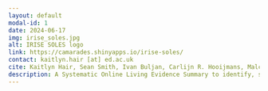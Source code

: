 ```yaml
---
layout: default
modal-id: 1
date: 2024-06-17
img: irise_soles.jpg
alt: IRISE SOLES logo
link: https://camarades.shinyapps.io/irise-soles/
contact: kaitlyn.hair [at] ed.ac.uk
cite: Kaitlyn Hair, Sean Smith, Ivan Buljan, Carlijn R. Hooijmans, Malcolm R. Macleod, Ana Marušić, Dora Pejdo, Torsten Rackoll, Kimberley E. Wever, Sarah Wendt, Sarah McCann, and Emily S. Sena on behalf of the iRISE consortium (2023)
description: A Systematic Online Living Evidence Summary to identify, synthesise and evaluate information on existing candidate interventions and tools to improve reproducibility.
---
```

